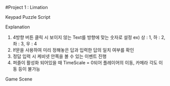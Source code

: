 #Project 1 : Limation

Keypad Puzzle Script

Explanation
1. 4방향 버튼 클릭 시 보이지 않는 Text를 방향에 맞는 숫자로 설정
 ex) 상 : 1, 하 : 2, 좌 : 3, 우 : 4
2. If문을 사용하여 미리 정해놓은 답과 입력한 답의 일치 여부를 확인
3. 정답 입력 시 케비넷 안쪽을 볼 수 있는 이벤트 진행
4. 퍼즐이 활성화 되어있을 때 TimeScale = 0되어 플레이어의 이동, 카메라 각도 이동 등이 불가능

Game Scene

